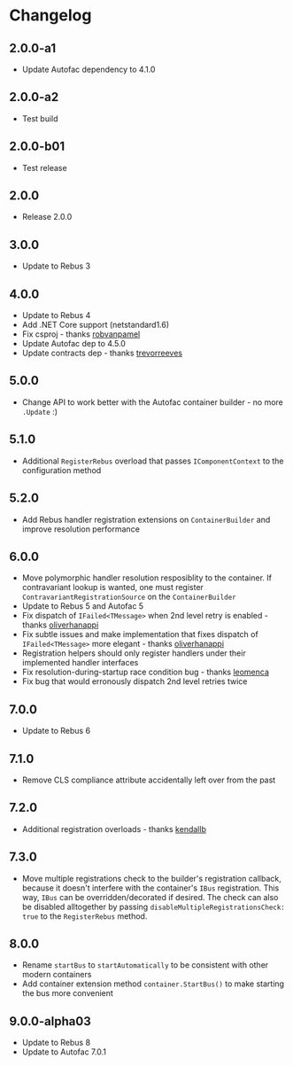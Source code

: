 # Changelog

## 2.0.0-a1
* Update Autofac dependency to 4.1.0

## 2.0.0-a2
* Test build

## 2.0.0-b01
* Test release

## 2.0.0
* Release 2.0.0

## 3.0.0
* Update to Rebus 3

## 4.0.0
* Update to Rebus 4
* Add .NET Core support (netstandard1.6)
* Fix csproj - thanks [robvanpamel]
* Update Autofac dep to 4.5.0
* Update contracts dep - thanks [trevorreeves]

## 5.0.0
* Change API to work better with the Autofac container builder - no more `.Update` :)

## 5.1.0
* Additional `RegisterRebus` overload that passes `IComponentContext` to the configuration method

## 5.2.0
* Add Rebus handler registration extensions on `ContainerBuilder` and improve resolution performance

## 6.0.0
* Move polymorphic handler resolution resposiblity to the container. If contravariant lookup is wanted, one must register `ContravariantRegistrationSource` on the `ContainerBuilder`
* Update to Rebus 5 and Autofac 5
* Fix dispatch of `IFailed<TMessage>` when 2nd level retry is enabled - thanks [oliverhanappi]
* Fix subtle issues and make implementation that fixes dispatch of `IFailed<TMessage>` more elegant - thanks [oliverhanappi]
* Registration helpers should only register handlers under their implemented handler interfaces
* Fix resolution-during-startup race condition bug - thanks [leomenca]
* Fix bug that would erronously dispatch 2nd level retries twice

## 7.0.0
* Update to Rebus 6

## 7.1.0
* Remove CLS compliance attribute accidentally left over from the past

## 7.2.0
* Additional registration overloads - thanks [kendallb]

## 7.3.0
* Move multiple registrations check to the builder's registration callback, because it doesn't interfere with the container's `IBus` registration. This way, `IBus` can be overridden/decorated if desired. The check can also be disabled alltogether by passing `disableMultipleRegistrationsCheck: true` to the `RegisterRebus` method.

## 8.0.0
* Rename `startBus` to `startAutomatically` to be consistent with other modern containers
* Add container extension method `container.StartBus()` to make starting the bus more convenient

## 9.0.0-alpha03
* Update to Rebus 8
* Update to Autofac 7.0.1

[kendallb]: https://github.com/kendallb
[leomenca]: https://github.com/leomenca
[oliverhanappi]: https://github.com/oliverhanappi
[robvanpamel]: https://github.com/robvanpamel
[trevorreeves]: https://github.com/trevorreeves
